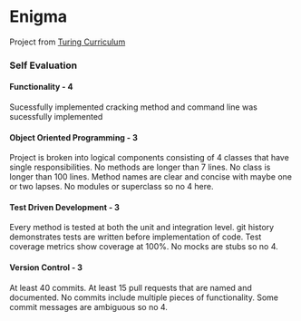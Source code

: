 # Enigma

Project from [Turing Curriculum](http://backend.turing.io/module1/projects/enigma/index)

### Self Evaluation

#### Functionality - 4

Sucessfully implemented cracking method and command line was sucessfully implemented

#### Object Oriented Programming - 3

Project is broken into logical components consisting of 4 classes that have single responsibilities. No methods are longer than 7 lines. No class is longer than 100 lines. Method names are clear and concise with maybe one or two lapses. No modules or superclass so no 4 here.

#### Test Driven Development - 3

Every method is tested at both the unit and integration level. git history demonstrates tests are written before implementation of code. Test coverage metrics show coverage at 100%. No mocks are stubs so no 4.

#### Version Control - 3

At least 40 commits. At least 15 pull requests that are named and documented. No commits include multiple pieces of functionality. Some commit messages are ambiguous so no 4.
